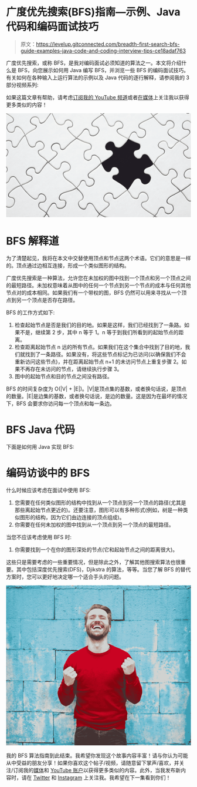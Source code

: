 # 广度优先搜索(BFS)指南—示例、Java 代码和编码面试技巧

> 原文：<https://levelup.gitconnected.com/breadth-first-search-bfs-guide-examples-java-code-and-coding-interview-tips-ce18adaf763>

广度优先搜索，或称 BFS，是我对编码面试必须知道的算法之一。本文将介绍什么是 BFS，向您展示如何用 Java 编写 BFS，并浏览一些 BFS 的编码面试技巧。有关如何在各种输入上运行算法的示例以及 Java 代码的逐行解释，请参阅我的 3 部分视频系列:

如果这篇文章有帮助，请考虑[订阅我的 YouTube 频道](http://bit.ly/sub2rahul)或者[在媒体](https://medium.com/@rahulsabnis19)上关注我以获得更多类似的内容！

![](img/a6a50bd4e6d548680cf2381916b8b13f.png)

# BFS 解释道

为了清楚起见，我将在本文中交替使用顶点和节点这两个术语。它们的意思是一样的。顶点通过边相互连接，形成一个类似图形的结构。

广度优先搜索是一种算法，允许您在未加权的图中找到一个顶点和另一个顶点之间的最短路径。未加权意味着从图中的任何一个节点到另一个节点的成本与任何其他节点对的成本相同。如果我们有一个带权的图，BFS 仍然可以用来寻找从一个顶点到另一个顶点是否存在路径。

BFS 的工作方式如下:

1.  检查起始节点是否是我们的目的地。如果是这样，我们已经找到了一条路。如果不是，继续第 2 步，其中 n 等于 1。n 等于到我们所看到的起始节点的距离。
2.  检查距离起始节点 n 远的所有节点。如果我们在这个集合中找到了目的地，我们就找到了一条路径。如果没有，将这些节点标记为已访问(以确保我们不会重新访问这些节点)，并在距离起始节点 n+1 的未访问节点上重复步骤 2。如果不再存在未访问的节点，请继续执行步骤 3。
3.  图中的起始节点和目的节点之间没有路径。

BFS 的时间复杂度为 O(|V| + |E|)。|V|是顶点集的基数，或者换句话说，是顶点的数量。|E|是边集的基数，或者换句话说，是边的数量。这是因为在最坏的情况下，BFS 会要求你访问每一个顶点和每一条边。

# BFS Java 代码

下面是如何用 Java 实现 BFS:

# 编码访谈中的 BFS

什么时候应该考虑在面试中使用 BFS:

1.  您需要在任何类似图形的结构中找到从一个顶点到另一个顶点的路径(尤其是那些离起始节点更近的)。还要注意，图形可以有多种形式(例如，树是一种类似图形的结构，因为它们由边连接的顶点组成)。
2.  你需要在任何未加权的图中找到从一个顶点到另一个顶点的最短路径。

当您不应该考虑使用 BFS 时:

1.  你需要找到一个在你的图形深处的节点(它和起始节点之间的距离很大)。

这些只是需要考虑的一些重要情况，但是除此之外，了解其他图搜索算法也很重要。其中包括深度优先搜索(DFS)，Djikstra 的算法，等等。当您了解 BFS 的替代方案时，您可以更好地决定哪一个适合手头的问题。

![](img/25e072ee408f593f661a878953a0210b.png)

我的 BFS 算法指南到此结束。我希望你发现这个故事内容丰富！请与你认为可能从中受益的朋友分享！如果你喜欢这个帖子/视频，请随意留下掌声/喜欢，并关注/订阅我的[媒体](https://medium.com/@rahulsabnis19)和 [YouTube 账户](http://bit.ly/sub2rahul)以获得更多类似的内容。此外，当我发布新内容时，请在 [Twitter](https://twitter.com/sabnis_rahul) 和 [Instagram](https://www.instagram.com/sabnis_rahul/) 上关注我。我希望在下一集看到你们！
